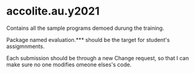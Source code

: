 # accolite.au.y2021

Contains all the sample programs demoed durung the training.

Package named evaluation.*** should be the target for student's assigmnments.

Each submission should be through a new Change request, so that I can make sure no one modifies omeone elses's code.
